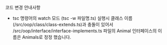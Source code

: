 코드 변경 안내사항

- tsc 명령어의 watch 모드 (tsc -w 파일명.ts) 실행시 클래스 이름(/src/oop/class/class-extends.ts)과 충돌이 있어서
/src/oop/interface/interface-implements.ts 파일의 Animal 인터페이스의 이름은 Animals로 정정 했습니다.